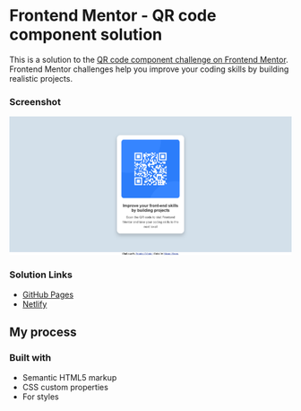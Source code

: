 # Frontend Mentor - QR code component solution

This is a solution to the [QR code component challenge on Frontend Mentor](https://www.frontendmentor.io/challenges/qr-code-component-iux_sIO_H). Frontend Mentor challenges help you improve your coding skills by building realistic projects.

### Screenshot

![](./assets/Screenshot%202024-11-07%20at%2011-38-57%20Frontend%20Mentor%20QR%20code%20component.png)

### Solution Links

- [GitHub Pages](https://github.com/masum-hosen/QR-code-component)
- [Netlify](https://magical-raindrop-23a1e8.netlify.app/)

## My process

### Built with

- Semantic HTML5 markup
- CSS custom properties
- For styles
